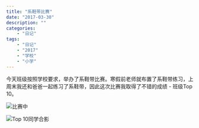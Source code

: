 ```yaml
---
title: "系鞋带比赛"
date: "2017-03-30"
description: ""
categories:
    - "日记"
tags:
    - "日记"
    - "2017"
    - "学校"
    - "小学"
---
```


今天班级按照学校要求，举办了系鞋带比赛。寒假前老师就布置了系鞋带练习，上周末我还和爸爸一起练习了系鞋带，因此这次比赛我取得了不错的成绩 - 班级Top 10。

![比赛中](http://image.tonybai.com/img/201703/diary_20170330_2.jpg)

![Top 10同学合影](http://image.tonybai.com/img/201703/diary_20170330_1.jpg)
